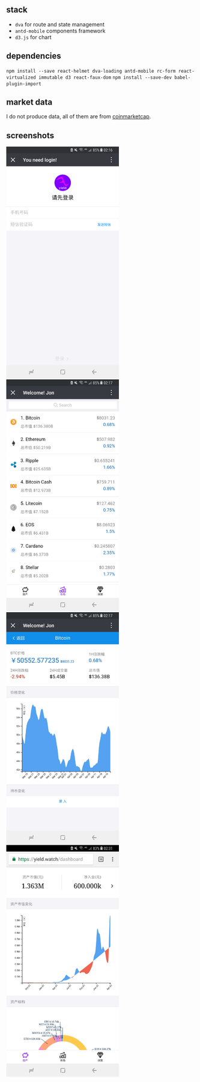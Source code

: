 ## stack
- `dva` for route and state management
- `antd-mobile` components framework 
- `d3.js` for chart

## dependencies
`npm install --save react-helmet dva-loading antd-mobile rc-form react-virtualized immutable d3 react-faux-dom`
`npm install --save-dev babel-plugin-import`

## market data
I do not produce data, all of them are from [coinmarketcap](https://coinmarketcap.com).

## screenshots
<img src="web/public/images/1.png?raw=true" width="300"/>
<img src="web/public/images/2.jpeg?raw=true" width="300"/>
<img src="web/public/images/3.jpeg?raw=true" width="300"/>
<img src="web/public/images/4.jpeg?raw=true" width="300"/>